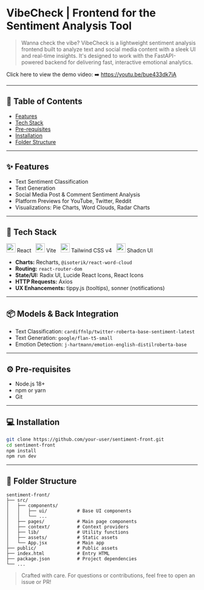 # VibeCheck | Frontend for the Sentiment Analysis Tool

> Wanna check the vibe? VibeCheck is a lightweight sentiment analysis frontend built to analyze text and social media content with a sleek UI and real-time insights. It's designed to work with the FastAPI-powered backend for delivering fast, interactive emotional analytics.

Click here to view the demo video:
➡️ https://youtu.be/bue433dk7iA

---

## 📄 Table of Contents
- [Features](#features)
- [Tech Stack](#tech-stack)
- [Pre-requisites](#pre-requisites)
- [Installation](#installation)
- [Folder Structure](#folder-structure)
---

## ✨ Features
- Text Sentiment Classification
- Text Generation
- Social Media Post & Comment Sentiment Analysis
- Platform Previews for YouTube, Twitter, Reddit
- Visualizations: Pie Charts, Word Clouds, Radar Charts

---

## 🚀 Tech Stack

<span><img src="https://cdn.jsdelivr.net/gh/devicons/devicon/icons/react/react-original.svg" width="24"/> React</span> &nbsp; 
<span><img src="https://cdn.jsdelivr.net/gh/devicons/devicon/icons/vite/vite-original.svg" width="24"/> Vite</span> &nbsp; 
<span><img src="https://cdn.jsdelivr.net/gh/devicons/devicon/icons/tailwindcss/tailwindcss-plain.svg" width="24"/> Tailwind CSS v4</span> &nbsp; 
<img src="https://api.iconify.design/simple-icons:shadcnui.svg" width="24"/> Shadcn UI  

- **Charts:** Recharts, `@isoterik/react-word-cloud`
- **Routing:** `react-router-dom`
- **State/UI:** Radix UI, Lucide React Icons, React Icons
- **HTTP Requests:** Axios
- **UX Enhancements:** tippy.js (tooltips), sonner (notifications)

---

## 📦 Models & Back Integration
- Text Classification: `cardiffnlp/twitter-roberta-base-sentiment-latest`
- Text Generation: `google/flan-t5-small`
- Emotion Detection: `j-hartmann/emotion-english-distilroberta-base`

---

## ⚙️ Pre-requisites
- Node.js 18+
- npm or yarn
- Git

---

## 💻 Installation
```bash
git clone https://github.com/your-user/sentiment-front.git
cd sentiment-front
npm install
npm run dev
```

---

## 📁 Folder Structure
```
sentiment-front/
├── src/
│   ├── components/
│   │   ├── ui/           # Base UI components
│   │   └── ...           
│   ├── pages/            # Main page components
│   ├── context/          # Context providers
│   ├── lib/              # Utility functions
│   ├── assets/           # Static assets
│   └── App.jsx           # Main app
├── public/               # Public assets
├── index.html            # Entry HTML
├── package.json          # Project dependencies
└── ...
```
> Crafted with care. For questions or contributions, feel free to open an issue or PR!

